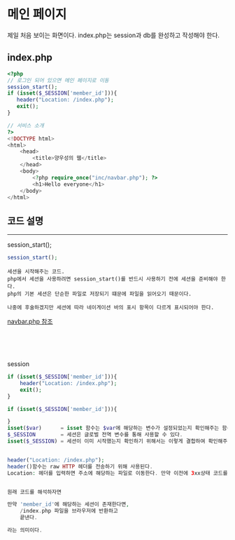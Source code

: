 # 메인 페이지

제일 처음 보이는 화면이다. index.php는 session과 db를 완성하고 작성해야 한다.

## index.php
```php 
<?php
// 로그인 되어 있으면 메인 페이지로 이동
session_start();
if (isset($_SESSION['member_id'])){
   header("Location: /index.php");
   exit();
}

// 서비스 소개
?>
<!DOCTYPE html>
<html>
    <head>
        <title>양우성의 웹</title>
    </head>
    <body>
        <?php require_once("inc/navbar.php"); ?>
        <h1>Hello everyone</h1>
    </body>
</html>
```

## 코드 설명
---
session_start();
```php
session_start();
```
```
세션을 시작해주는 코드.
php에서 세션을 사용하려면 session_start()를 반드시 사용하기 전에 세션을 준비해야 한다. 
php의 기본 세션은 단순한 파일로 저장되기 떄문에 파일을 읽어오기 때문이다.

나중에 후술하겠지만 세션에 따라 네이게이션 바의 표시 항목이 다르게 표시되어야 한다.
```
[navbar.php 참조](https://github.com/yws-318/Penetration-Testing/blob/main/Master%20Plan/Week%202/Web/%EB%84%A4%EB%B9%84%EA%B2%8C%EC%9D%B4%EC%85%98%20%EB%B0%94.md)

</br>
</br>
</br>

session
```php
if (isset($_SESSION['member_id'])){
    header("Location: /index.php");
    exit();
}
```
```php 
if (isset($_SESSION['member_id'])){

}
isset($var)      = isset 함수는 $var에 해당하는 변수가 설정되었는지 확인해주는 함수이다.
$_SESSION        = 세션은 글로벌 전역 변수를 통해 사용할 수 있다. 
isset($_SESSION) = 세션이 이미 시작했는지 확인하기 위해서는 이렇게 결합하여 확인해주면 된다. 세션이 시작해야만 $_SESSION 변수가 생기기 떄문이다.


header("Location: /index.php");
header()함수는 raw HTTP 헤더를 전송하기 위해 사용된다.
Location: 헤더를 입력하면 주소에 해당하는 파일로 이동한다. 만약 이전에 3xx상태 코드를 설정하지 않았다면 REDIERCT (302) 상태 코드를 브라우저에 반환합니다.


원래 코드를 해석하자면 

만약 'member_id'에 해당하는 세션이 존재한다면, 
    /index.php 파일을 브라우저에 반환하고
    끝낸다.

라는 의미이다. 
```
</br>
</br>
</br>






